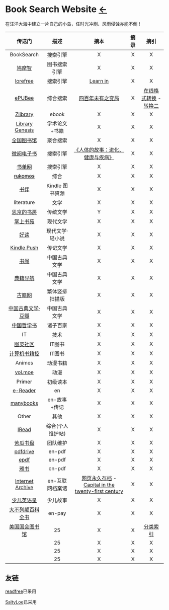# Book Search Website [←](index.md)

在汪洋大海中建立一片自己的小岛，任时光冲刷、风雨侵蚀亦能不倒！

| 传送门 | 描述 | 摘本 | 摘录 | 摘引 |
|:---:|:---:|:---:|:---:|:---:|
| BookSearch | 搜索引擎 | X | X | X |
| [鸠摩智](https://www.jiumodiary.com/) | 图书搜索引擎 | X | X | X |
| [lorefree](https://ebook2.lorefree.com/) | 搜索引擎 | [Learn in](https://ebook2.lorefree.com/site/index?s=Lean%20in) | X | X |
| [ePUBee](http://cn.epubee.com/books/?action=addbooks) | 综合搜索 | [四百年未有之变局](http://cn.epubee.com/files.aspx) | X | [在线格式转换](https://www.aconvert.com/cn/ebook/epub-to-mobi/) - [转换二](http://cn.epubee.com/) |
| [Zlibrary](https://b-ok.global/) | ebook | X | X | X |
| [Library Genesis](http://gen.lib.rus.ec/) | 学术论文+书籍 | X | X | X |
| [全国图书馆](http://www.ucdrs.superlib.net/) | 聚合搜索 | X | X | X |
| [微阅电子书](http://www.weibaiyue.com) | 搜索引擎 | [《人体的故事：进化、健康与疾病》](http://www.weibaiyue.com/xingye/yiyao/33070.html) | X | X |
| ~~[书单网](https://www.shudan.vip/115040.html)~~ | 搜索引擎 | X | X | X |
| ~~[rukomos](http://cn-library.rukomos.ru/)~~ | 综合 | X | X | X |
| [书伴](https://bookfere.com/ebook) | Kindle 图书资源 | X | X | X |
| literature | 文学 | X | X | X |
| [恩京的书房](https://www.enjing.com/) | 传统文学 | Y | X | X |
| [掌上书苑](https://www.soepub.com/) | 现代文学 | X | X | X |
| [好读](http://www.haodoo.net/) | 现代文学·轻小说 | X | X | X |
| [Kindle Push](https://book.einverne.info/) | 传记文学 | X | X | X |
| [书阁](https://new.shuge.org/collections/) | 中国古典文学 | X | X | X |
| [典籍导航](https://www.2345daohang.com/) | 中国古典文学 | X | X | X |
| [古籍网](http://www.bookinlife.net/) | 繁体竖排扫描版 | X | X | X |
| [中国古典文学·豆瓣](https://tushu.docin.com/) | 中国古典文学 | X | X | X |
| [中国哲学书](https://ctext.org/zh) | 诸子百家 | X | X | X |
| IT | 技术 | X | X | X |
| [图灵社区](https://www.ituring.com.cn/book?tab=free) | IT图书 | X | X | X |
| [计算机书籍控](http://bestcbooks.com/categories/java/) | IT图书 | X | X | X |
| Animes | 动漫书籍 | X | X | X |
| [vol.moe](http://vol.moe/) | 动漫 | X | X | X |
| Primer | 初级读本 | X | X | X |
| [e-Reader](https://english-e-reader.net/level/pre-intermediate) | en | X | X | X |
| [manybooks](https://manybooks.net/) | en-故事+传记 | X | X | X |
| Other | 其他 | X | X | X |
| [IRead](http://www.iread.cf/) | 综合(个人维护站) | X | X | X |
| [苦瓜书盘](http://kgbook.com/) | 团队维护 | X | X | X |
| [pdfdrive](https://www.pdfdrive.com/) | en-pdf | X | X | X |
| [epdf](https://epdf.pub/en/) | en-pdf | X | X | X |
| [雅书](https://yabook.org/) | cn-pdf | X | X | X |
| [Internet Archive](https://archive.org/) | en-互联网档案馆 | [网页永久存档](https://archive.is/) - [Capital in the twenty-first century](https://archive.org/details/isbn_9780674430006/page/7/mode/2up) | X | X |
| [少儿英语星](http://www.kindle178.com/) | 少儿故事 | X | X | X |
| [大不列颠百科全书](https://www.britannica.com/) | en-pay | X | X | X |
| [美国国会图书馆](https://www.loc.gov/) | 25 | X | X | [分类索引](https://www.loc.gov/aba/publications/FreeLCC/freelcc.html) |
| []() | 25 | X | X | X |
| []() | 25 | X | X | X |
| []() | 25 | X | X | X |

## 友链

[readfree](http://einverne.github.io/post/2018/02/free-online-books.html)已采用

[SaltyLoe](https://tstrs.me/1475.html)已采用

[]()

[]()

[]()
